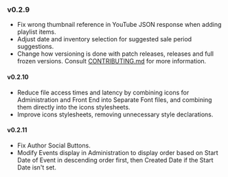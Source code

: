 ### v0.2.9
- Fix wrong thumbnail reference in YouTube JSON response when adding playlist items.
- Adjust date and inventory selection for suggested sale period suggestions.
- Change how versioning is done with patch releases, releases and full frozen versions. Consult [CONTRIBUTING.md](https://github.com/DiemenDesign/AuroraCMS/blob/master/CONTRIBUTING.md) for more information.

#### v0.2.10
- Reduce file access times and latency by combining icons for Administration and Front End into Separate Font files, and combining them directly into the icons stylesheets.
- Improve icons stylesheets, removing unnecessary style declarations.

#### v0.2.11
- Fix Author Social Buttons.
- Modify Events display in Administration to display order based on Start Date of Event in descending order first, then Created Date if the Start Date isn't set.
